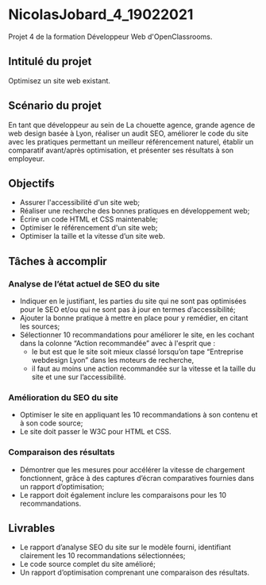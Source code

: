# NicolasJobard_4_19022021
Projet 4 de la formation Développeur Web d'OpenClassrooms.
## Intitulé du projet
Optimisez un site web existant.
## Scénario du projet
En tant que développeur au sein de La chouette agence, grande agence de web design basée à Lyon, réaliser un audit SEO, améliorer le code du site avec les pratiques permettant un meilleur référencement naturel, établir un comparatif avant/après optimisation, et présenter ses résultats à son employeur.
## Objectifs
* Assurer l'accessibilité d'un site web;
* Réaliser une recherche des bonnes pratiques en développement web;
* Écrire un code HTML et CSS maintenable;
* Optimiser le référencement d'un site web;
* Optimiser la taille et la vitesse d’un site web.
## Tâches à accomplir
### Analyse de l’état actuel de SEO du site
* Indiquer en le justifiant, les parties du site qui ne sont pas optimisées pour le SEO et/ou qui ne sont pas à jour en termes d’accessibilité; 
* Ajouter la bonne pratique à mettre en place pour y remédier, en citant les sources;
* Sélectionner 10 recommandations pour améliorer le site, en les cochant dans la colonne “Action recommandée” avec à l'esprit que :
	* le but est que le site soit mieux classé lorsqu’on tape “Entreprise webdesign Lyon” dans les moteurs de recherche,
	* il faut au moins une action recommandée sur la vitesse et la taille du site et une sur l’accessibilité.
### Amélioration du SEO du site
* Optimiser le site en appliquant les 10 recommandations à son contenu et à son code source;
* Le site doit passer le W3C pour HTML et CSS.
### Comparaison des résultats
* Démontrer que les mesures pour accélérer la vitesse de chargement fonctionnent, grâce à des captures d’écran comparatives fournies dans un rapport d’optimisation;
* Le rapport doit également inclure les comparaisons pour les 10 recommandations.
## Livrables
* Le rapport d’analyse SEO du site sur le modèle fourni, identifiant clairement les 10 recommandations sélectionnées;
* Le code source complet du site amélioré;
* Un rapport d’optimisation comprenant une comparaison des résultats.